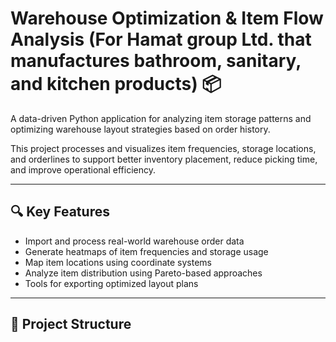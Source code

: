 # Warehouse Optimization & Item Flow Analysis (For Hamat group Ltd. that manufactures bathroom, sanitary, and kitchen products) 📦

A data-driven Python application for analyzing item storage patterns and optimizing warehouse layout strategies based on order history.

This project processes and visualizes item frequencies, storage locations, and orderlines to support better inventory placement, reduce picking time, and improve operational efficiency.

---

## 🔍 Key Features

- Import and process real-world warehouse order data
- Generate heatmaps of item frequencies and storage usage
- Map item locations using coordinate systems
- Analyze item distribution using Pareto-based approaches
- Tools for exporting optimized layout plans

---

## 📁 Project Structure

